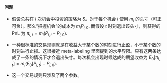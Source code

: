 #### 问题

- 假设总共在 $I$ 次机会中投资的策略为 $S$。对于每个机会 $i$ 使用 $m_i$ 的头寸（可正可负）。那么“把握机会”的成本为 $m_i P_{i,0}$. 而假设 $t$ 时刻退出该头寸，则获得的 PnL 为 $π_{i,t}=m_i(P_{i,t}-P_{i,0})$.

- 一种很标准的交易规则就是在收益大于某个数的时刻进行止盈，小于某个数的时刻进行止损。这很接近 meta-labeling 里面提到的水平界限。只有这两条达成了一条的情况下才会退出头寸。每次机会出现时候达成的期望收益为 $E_0[π_{i,t}]=m_i(E_0[P_{i,t}]-P_{i,0})$.

- 这一个交易规则只涉及了两个参数。